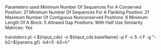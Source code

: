 Parameters used
Minimum Number Of Sequences For A Conserved Position: 21
Minimum Number Of Sequences For A Flanking Position: 21
Maximum Number Of Contiguous Nonconserved Positions: 8
Minimum Length Of A Block: 5
Allowed Gap Positions: With Half
Use Similarity Matrices: Yes

translatorx.pl -i ${input_cds} -o ${input_cds.baseName} -p F -c 5 -t F -g "-b2=${params.gf} -b4=5 -b5=h"
